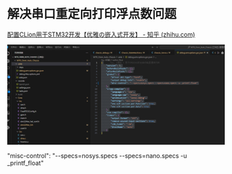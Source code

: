 # 解决串口重定向打印浮点数问题

[配置CLion用于STM32开发【优雅の嵌入式开发】 - 知乎 (zhihu.com)](https://zhuanlan.zhihu.com/p/145801160)

![image-20240427222311133](../assets/image-20240427222311133.png)

"misc-control": "--specs=nosys.specs --specs=nano.specs -u _printf_float"